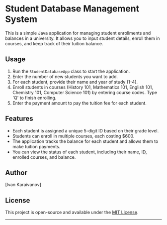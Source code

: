 # Student Database Management System

This is a simple Java application for managing student enrollments and balances in a university. It allows you to input student details, enroll them in courses, and keep track of their tuition balance.

## Usage

1. Run the `StudentDatabaseApp` class to start the application.
2. Enter the number of new students you want to add.
3. For each student, provide their name and year of study (1-4).
4. Enroll students in courses (History 101, Mathematics 101, English 101, Chemistry 101, Computer Science 101) by entering course codes. Type 'Q' to finish enrolling.
5. Enter the payment amount to pay the tuition fee for each student.

## Features

- Each student is assigned a unique 5-digit ID based on their grade level.
- Students can enroll in multiple courses, each costing $600.
- The application tracks the balance for each student and allows them to make tuition payments.
- You can view the status of each student, including their name, ID, enrolled courses, and balance.

## Author

[Ivan Karaivanov]

## License

This project is open-source and available under the [MIT License](LICENSE).

---
